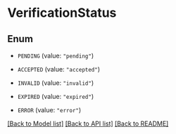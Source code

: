 # VerificationStatus

## Enum


* `PENDING` (value: `"pending"`)

* `ACCEPTED` (value: `"accepted"`)

* `INVALID` (value: `"invalid"`)

* `EXPIRED` (value: `"expired"`)

* `ERROR` (value: `"error"`)


[[Back to Model list]](../README.md#documentation-for-models) [[Back to API list]](../README.md#documentation-for-api-endpoints) [[Back to README]](../README.md)


